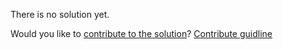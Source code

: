 
There is no solution yet.

Would you like to [contribute to the solution](https://github.com/BFEdev/BFE.dev-solutions/blob/main/quiz/method_en.md)? [Contribute guidline](https://github.com/BFEdev/BFE.dev-solutions#how-to-contribute)
